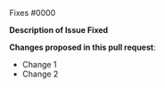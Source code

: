 <!--- Information about referencing Github Issues: https://help.github.com/articles/basic-writing-and-formatting-syntax/#referencing-issues-and-pull-requests --->
Fixes #0000

**Description of Issue Fixed**


**Changes proposed in this pull request**:

* Change 1
* Change 2

<!--- Please remember to allow edits from maintainers: https://help.github.com/en/github/collaborating-with-issues-and-pull-requests/allowing-changes-to-a-pull-request-branch-created-from-a-fork --->
